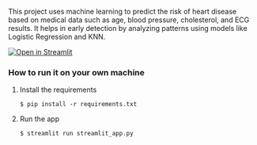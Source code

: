 This project uses machine learning to predict the risk of heart disease based on medical data such as age, blood pressure, cholesterol, and ECG results. It helps in early detection by analyzing patterns using models like Logistic Regression and KNN.

[![Open in Streamlit](https://static.streamlit.io/badges/streamlit_badge_black_white.svg)](https://gdp-dashboard-gz5wr9r28jw.streamlit.app/)

### How to run it on your own machine

1. Install the requirements

   ```
   $ pip install -r requirements.txt
   ```

2. Run the app

   ```
   $ streamlit run streamlit_app.py
   ```
